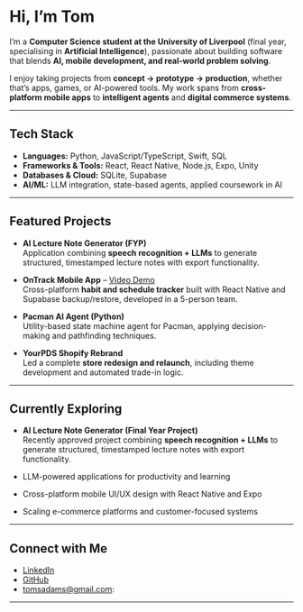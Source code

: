 # Hi, I’m Tom  

I’m a **Computer Science student at the University of Liverpool** (final year, specialising in **Artificial Intelligence**), passionate about building software that blends **AI, mobile development, and real-world problem solving**.  

I enjoy taking projects from **concept → prototype → production**, whether that’s apps, games, or AI-powered tools. My work spans from **cross-platform mobile apps** to **intelligent agents** and **digital commerce systems**.  

---

## Tech Stack  
- **Languages:** Python, JavaScript/TypeScript, Swift, SQL  
- **Frameworks & Tools:** React, React Native, Node.js, Expo, Unity  
- **Databases & Cloud:** SQLite, Supabase  
- **AI/ML:** LLM integration, state-based agents, applied coursework in AI  

---

## Featured Projects  

- **AI Lecture Note Generator (FYP)**  
  Application combining **speech recognition + LLMs** to generate structured, timestamped lecture notes with export functionality.  

- **OnTrack Mobile App** – [Video Demo](https://www.youtube.com/watch?v=yfPmWbWaqW0)  
  Cross-platform **habit and schedule tracker** built with React Native and Supabase backup/restore, developed in a 5-person team.  

- **Pacman AI Agent (Python)**  
  Utility-based state machine agent for Pacman, applying decision-making and pathfinding techniques.  

- **YourPDS Shopify Rebrand**  
  Led a complete **store redesign and relaunch**, including theme development and automated trade-in logic.  

---

## Currently Exploring  
- **AI Lecture Note Generator (Final Year Project)**  
  Recently approved project combining **speech recognition + LLMs** to generate structured, timestamped lecture notes with export functionality.  

- LLM-powered applications for productivity and learning  
- Cross-platform mobile UI/UX design with React Native and Expo  
- Scaling e-commerce platforms and customer-focused systems  
---

## Connect with Me  
- [LinkedIn](https://linkedin.com/in/tom-04-adams)  
- [GitHub](https://github.com/tadams04)  
- [tomsadams@gmail.com](mailto:tomsadams@gmail.com):


---
